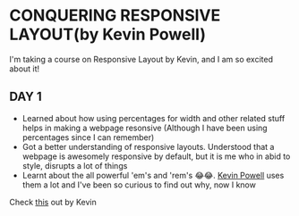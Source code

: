 # CONQUERING RESPONSIVE LAYOUT(by Kevin Powell)

I'm taking a course on Responsive Layout by Kevin, and I am so excited about it!

## DAY 1

- Learned about how using percentages for width and other related stuff helps in making a webpage resonsive (Although I have been using percentages since I can remember)
- Got a better understanding of responsive layouts. Understood that a webpage is awesomely responsive by default, but it is me who in abid to style, disrupts a lot of things
- Learnt about the all powerful 'em's and 'rem's 😂😂. [Kevin Powell](https://www.youtube.com/channel/UCJZv4d5rbIKd4QHMPkcABCw) uses them a lot and I've been so curious to find out why, now I know

Check [this](https://youtu.be/_-aDOAMmDHI) out by Kevin
